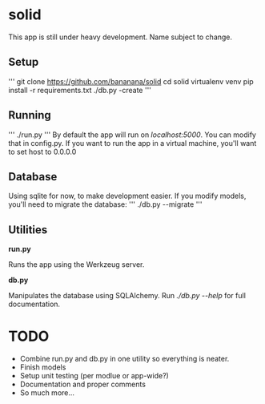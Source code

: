 # solid

This app is still under heavy development. Name subject to change.

## Setup
'''
git clone https://github.com/bananana/solid
cd solid
virtualenv venv
pip install -r requirements.txt
./db.py -create
'''

## Running
'''
./run.py
'''
By default the app will run on *localhost:5000*. You can modify that in config.py. If you want to run the app in a virtual machine, you'll want to set host to 0.0.0.0

## Database
Using sqlite for now, to make development easier. If you modify models, you'll need to migrate the database:
'''
./db.py --migrate
'''

## Utilities
**run.py**

Runs the app using the Werkzeug server.

**db.py**

Manipulates the database using SQLAlchemy. Run *./db.py --help* for full documentation.

# TODO
* Combine run.py and db.py in one utility so everything is neater.
* Finish models
* Setup unit testing (per modlue or app-wide?)
* Documentation and proper comments
* So much more...
